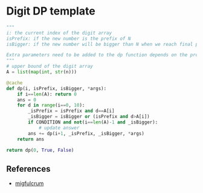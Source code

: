 # Digit DP template

``` py
"""
i: the current index of the digit array
isPrefix: if the new number is the prefix of N
isBigger: if the new number will be bigger than N when we reach final position

Extra parameters need to be added to the dp function depends on the problem
"""
# upper bound of the digit array
A = list(map(int, str(n)))

@cache
def dp(i, isPrefix, isBigger, *args):
    if i==len(A): return 0
    ans = 0
    for d in range(i==0, 10):
        _isPrefix = isPrefix and d==A[i]
        _isBigger = isBigger or (isPrefix and d>A[i])
        if CONDITION and not(i==len(A)-1 and _isBigger):
            # update answer
        ans += dp(i+1, _isPrefix, _isBigger, *args)
    return ans

return dp(0, True, False)
```

## References

- [migfulcrum](https://leetcode.com/problems/rotated-digits/discuss/560601/python-digit-dp)
